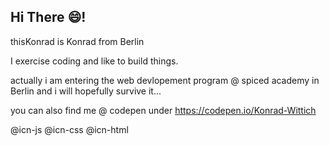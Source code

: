 ## Hi There 😄!

thisKonrad is Konrad from Berlin

I exercise coding and like to build things.


actually i am entering the web devlopement program
@ spiced academy in Berlin and i will
hopefully survive it...

you can also find me @ codepen under
https://codepen.io/Konrad-Wittich

@icn-js @icn-css @icn-html




